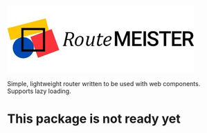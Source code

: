 ![alt text](https://github.com/mishotek/route-meister/blob/main/about/route-meister-logo.jpg)

Simple, lightweight router written to be used with web components. Supports lazy loading.

# This package is not ready yet

